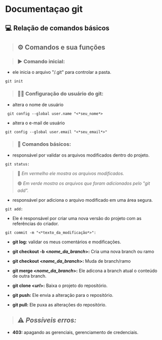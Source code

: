 # Documentaçao git
## 💻 Relação de comandos básicos

> ##   ⚙️ Comandos e sua funções


> ### ▶️ Comando inicial:


+ ele inicia o arquivo "/.git" para controlar a pasta.
````
git init
````


> ### 🧑‍💻 Configuração do usuário do git:

+ altera o nome de usuário
````
 git config --global user.name "<*seu_nome*>
````


+ altera o e-mail de usuário
````
git config --global user.email "<*seu_email*>"
```` 

> ### 🚀 Comandos básicos:
> 
+ responsável por validar os arquivos modificados dentro do projeto.
  
````
git status:
````
 
>  🔴 *Em vermelho ele mostra os arquivos modificados.*
>
>  🟢 *Em verde mostra os arquivos que foram adicionados pelo "git add".*


+ responsável por adiciona o arquivo modificado em uma área segura.
````
git add:
````


+ Ele é responsável por criar uma nova versão do projeto com as referências do criador.
````
git commit -m "<*texto_da_modificação*>":
````

+ **git log:** validar os meus comentários e modificações.

+ **git checkout -b <*nome_da_branch*>:** Cria uma nova branch ou ramo

+ **git checkout <*nome_da_branch*>:** Muda de branch/ramo

+ **git merge <*nome_da_branch*>:** Ele adicona a branch atual o conteúdo de outra branch.

+ **git clone <*url*>:** Baixa o projeto do repositório.

+ **git push:** Ele envia a alteração para o repositório.

+ **git pull:** Ele puxa as alterações do repositório.

> ## ⚠️ *Possíveis erros:*
+ **403:** apagando as gerenciais, gerenciamento de credenciais.
